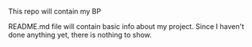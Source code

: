 This repo will contain my BP 


README.md file will contain basic info about my project. Since I haven't done anything yet, there is nothing to show.
